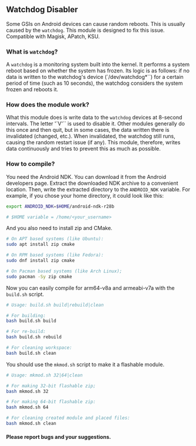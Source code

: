 ## Watchdog Disabler

Some GSIs on Android devices can cause random reboots. This is usually caused by the `watchdog`. This module is designed to fix this issue.
Compatible with Magisk, APatch, KSU.

### What is `watchdog`?
A `watchdog` is a monitoring system built into the kernel. It performs a system reboot based on whether the system has frozen. Its logic is as follows: if no data is written to the watchdog's device (`/dev/watchdog*``) for a certain period of time (such as 10 seconds), the watchdog considers the system frozen and reboots it.

### How does the module work?
What this module does is write data to the `watchdog` devices at 8-second intervals. The letter '`V'`` is used to disable it. Other modules generally do this once and then quit, but in some cases, the data written there is invalidated (changed, etc.). When invalidated, the watchdog still runs, causing the random restart issue (if any). This module, therefore, writes data continuously and tries to prevent this as much as possible.

### How to compile?
You need the Android NDK. You can download it from the Android developers page. Extract the downloaded NDK archive to a convenient location. Then, write the extracted directory to the `ANDROID_NDK` variable. For example, if you chose your home directory, it could look like this:

```bash
export ANDROID_NDK=$HOME/android-ndk-r28b

# $HOME variable = /home/<your_username>
```

And you also need to install zip and CMake.
```bash
# On APT based systems (like Ubuntu):
sudo apt install zip cmake

# On RPM based systems (like Fedora):
sudo dnf install zip cmake

# On Pacman based systems (like Arch Linux);
sudo pacman -Sy zip cmake
```

Now you can easily compile for arm64-v8a and armeabi-v7a with the `build.sh` script.
```bash
# Usage: build.sh build|rebuild|clean

# For building:
bash build.sh build

# For re-build:
bash build.sh rebuild

# For cleaning workspace:
bash build.sh clean
```

You should use the `mkmod.sh` script to make it a flashable module.
```bash
# Usage: mkmod.sh 32|64|clean

# For making 32-bit flashable zip;
bash mkmod.sh 32

# For making 64-bit flashable zip:
bash mkmod.sh 64

# For cleaning created module and placed files:
bash mkmod.sh clean
```

#### Please report bugs and your suggestions.